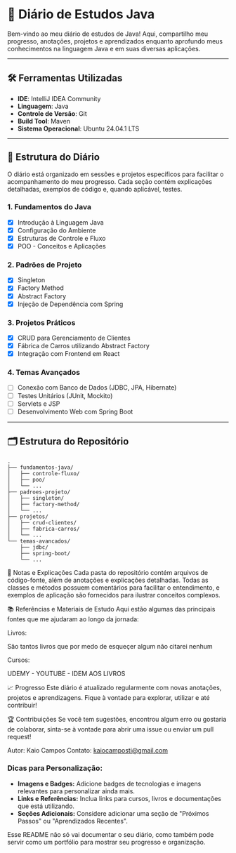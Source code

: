 # 📔 Diário de Estudos Java

Bem-vindo ao meu diário de estudos de Java! Aqui, compartilho meu progresso, anotações, projetos e aprendizados enquanto aprofundo meus conhecimentos na linguagem Java e em suas diversas aplicações.

---

## 🛠️ Ferramentas Utilizadas

- **IDE**: IntelliJ IDEA Community
- **Linguagem**: Java
- **Controle de Versão**: Git
- **Build Tool**: Maven
- **Sistema Operacional**: Ubuntu 24.04.1 LTS

---

## 📅 Estrutura do Diário

O diário está organizado em sessões e projetos específicos para facilitar o acompanhamento do meu progresso. Cada seção contém explicações detalhadas, exemplos de código e, quando aplicável, testes.

### 1. **Fundamentos do Java**
- [x] Introdução à Linguagem Java
- [x] Configuração do Ambiente
- [x] Estruturas de Controle e Fluxo
- [x] POO - Conceitos e Aplicações

### 2. **Padrões de Projeto**
- [x] Singleton
- [x] Factory Method
- [x] Abstract Factory
- [x] Injeção de Dependência com Spring

### 3. **Projetos Práticos**
- [x] CRUD para Gerenciamento de Clientes
- [x] Fábrica de Carros utilizando Abstract Factory
- [x] Integração com Frontend em React

### 4. **Temas Avançados**
- [ ] Conexão com Banco de Dados (JDBC, JPA, Hibernate)
- [ ] Testes Unitários (JUnit, Mockito)
- [ ] Servlets e JSP
- [ ] Desenvolvimento Web com Spring Boot

---

## 🗂️ Estrutura do Repositório

```plaintext
.
├── fundamentos-java/
│   ├── controle-fluxo/
│   ├── poo/
│   └── ...
├── padroes-projeto/
│   ├── singleton/
│   ├── factory-method/
│   └── ...
├── projetos/
│   ├── crud-clientes/
│   ├── fabrica-carros/
│   └── ...
└── temas-avancados/
    ├── jdbc/
    ├── spring-boot/
    └── ...
```

📝 Notas e Explicações
Cada pasta do repositório contém arquivos de código-fonte, além de anotações e explicações detalhadas. Todas as classes e métodos possuem comentários para facilitar o entendimento, e exemplos de aplicação são fornecidos para ilustrar conceitos complexos.

📚 Referências e Materiais de Estudo
Aqui estão algumas das principais fontes que me ajudaram ao longo da jornada:

Livros:

São tantos livros que por medo de esqueçer algum não citarei nenhum

Cursos:

UDEMY - YOUTUBE - IDEM AOS LIVROS

📈 Progresso
Este diário é atualizado regularmente com novas anotações, projetos e aprendizagens. Fique à vontade para explorar, utilizar e até contribuir!

🏆 Contribuições
Se você tem sugestões, encontrou algum erro ou gostaria de colaborar, sinta-se à vontade para abrir uma issue ou enviar um pull request!

Autor: Kaio Campos
Contato: kaiocamposti@gmail.com



### Dicas para Personalização:
- **Imagens e Badges:** Adicione badges de tecnologias e imagens relevantes para personalizar ainda mais.
- **Links e Referências:** Inclua links para cursos, livros e documentações que está utilizando.
- **Seções Adicionais:** Considere adicionar uma seção de "Próximos Passos" ou "Aprendizados Recentes".

Esse README não só vai documentar o seu diário, como também pode servir como um portfólio para mostrar seu progresso e organização.





